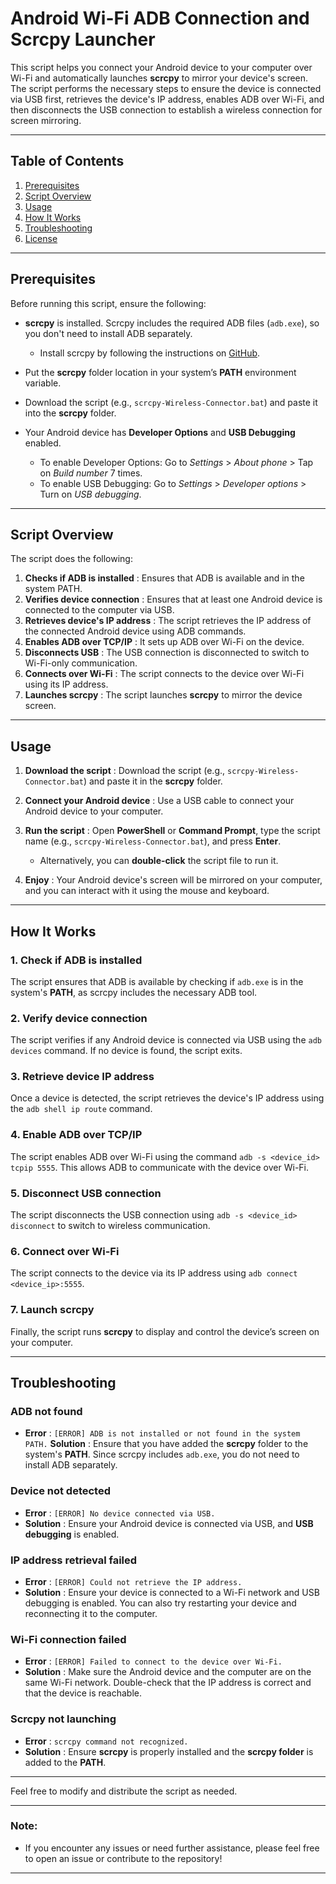 # Android Wi-Fi ADB Connection and Scrcpy Launcher

This script helps you connect your Android device to your computer over Wi-Fi and automatically launches **scrcpy** to mirror your device's screen. The script performs the necessary steps to ensure the device is connected via USB first, retrieves the device's IP address, enables ADB over Wi-Fi, and then disconnects the USB connection to establish a wireless connection for screen mirroring.

---

## Table of Contents

1. [Prerequisites]()
2. [Script Overview]()
3. [Usage]()
4. [How It Works]()
5. [Troubleshooting]()
6. [License]()

---

## Prerequisites

Before running this script, ensure the following:

* **scrcpy** is installed. Scrcpy includes the required ADB files (`adb.exe`), so you don't need to install ADB separately.

  * Install scrcpy by following the instructions on [GitHub](https://github.com/Genymobile/scrcpy/releases).
* Put the **scrcpy** folder location in your system’s **PATH** environment variable.
* Download the script (e.g., `scrcpy-Wireless-Connector.bat`) and paste it into the **scrcpy** folder.
* Your Android device has **Developer Options** and **USB Debugging** enabled.

  * To enable Developer Options: Go to *Settings* > *About phone* > Tap on *Build number* 7 times.
  * To enable USB Debugging: Go to *Settings* > *Developer options* > Turn on *USB debugging*.

---

## Script Overview

The script does the following:

1. **Checks if ADB is installed** : Ensures that ADB is available and in the system PATH.
2. **Verifies device connection** : Ensures that at least one Android device is connected to the computer via USB.
3. **Retrieves device's IP address** : The script retrieves the IP address of the connected Android device using ADB commands.
4. **Enables ADB over TCP/IP** : It sets up ADB over Wi-Fi on the device.
5. **Disconnects USB** : The USB connection is disconnected to switch to Wi-Fi-only communication.
6. **Connects over Wi-Fi** : The script connects to the device over Wi-Fi using its IP address.
7. **Launches scrcpy** : The script launches **scrcpy** to mirror the device screen.

---

## Usage

1. **Download the script** : Download the script (e.g., `scrcpy-Wireless-Connector.bat`) and paste it in the **scrcpy** folder.
2. **Connect your Android device** : Use a USB cable to connect your Android device to your computer.
3. **Run the script** : Open **PowerShell** or **Command Prompt**, type the script name (e.g., `scrcpy-Wireless-Connector.bat`), and press **Enter**.

   * Alternatively, you can **double-click** the script file to run it.
4. **Enjoy** : Your Android device's screen will be mirrored on your computer, and you can interact with it using the mouse and keyboard.

---

## How It Works

### 1. Check if ADB is installed

The script ensures that ADB is available by checking if `adb.exe` is in the system's **PATH**, as scrcpy includes the necessary ADB tool.

### 2. Verify device connection

The script verifies if any Android device is connected via USB using the `adb devices` command. If no device is found, the script exits.

### 3. Retrieve device IP address

Once a device is detected, the script retrieves the device's IP address using the `adb shell ip route` command.

### 4. Enable ADB over TCP/IP

The script enables ADB over Wi-Fi using the command `adb -s <device_id> tcpip 5555`. This allows ADB to communicate with the device over Wi-Fi.

### 5. Disconnect USB connection

The script disconnects the USB connection using `adb -s <device_id> disconnect` to switch to wireless communication.

### 6. Connect over Wi-Fi

The script connects to the device via its IP address using `adb connect <device_ip>:5555`.

### 7. Launch scrcpy

Finally, the script runs **scrcpy** to display and control the device’s screen on your computer.

---

## Troubleshooting

### ADB not found

* **Error** : `[ERROR] ADB is not installed or not found in the system PATH.`
  **Solution** : Ensure that you have added the **scrcpy** folder to the system's **PATH**. Since scrcpy includes `adb.exe`, you do not need to install ADB separately.

### Device not detected

* **Error** : `[ERROR] No device connected via USB.`
* **Solution** : Ensure your Android device is connected via USB, and **USB debugging** is enabled.

### IP address retrieval failed

* **Error** : `[ERROR] Could not retrieve the IP address.`
* **Solution** : Ensure your device is connected to a Wi-Fi network and USB debugging is enabled. You can also try restarting your device and reconnecting it to the computer.

### Wi-Fi connection failed

* **Error** : `[ERROR] Failed to connect to the device over Wi-Fi.`
* **Solution** : Make sure the Android device and the computer are on the same Wi-Fi network. Double-check that the IP address is correct and that the device is reachable.

### Scrcpy not launching

* **Error** : `scrcpy command not recognized.`
* **Solution** : Ensure **scrcpy** is properly installed and the **scrcpy folder** is added to the **PATH**.

---

Feel free to modify and distribute the script as needed.

---

### Note:

* If you encounter any issues or need further assistance, please feel free to open an issue or contribute to the repository!

---
